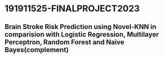 # 191911525-FINALPROJECT2023
## Brain Stroke Risk Prediction using Novel-KNN in comparision with Logistic Regression, Multilayer Perceptron, Random Forest and Naive Bayes(complement)
